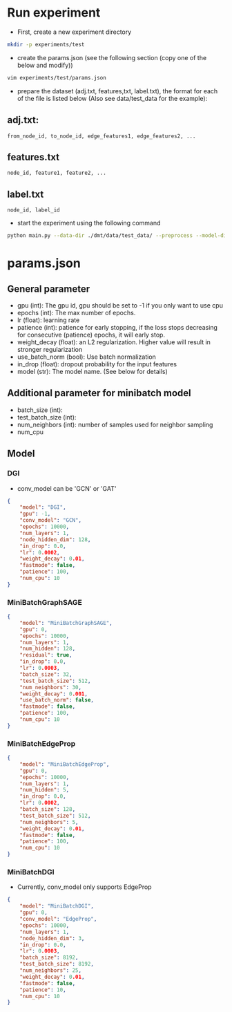 # Run experiment
- First, create a new experiment directory
```bash
mkdir -p experiments/test
```
- create the params.json (see the following section (copy one of the below and modify))
```bash
vim experiments/test/params.json
```

- prepare the dataset (adj.txt, features,txt, label.txt), the format for each of the file is listed below (Also see data/test_data for the example):

## adj.txt:
```
from_node_id, to_node_id, edge_features1, edge_features2, ...
```

## features.txt
```
node_id, feature1, feature2, ...
```

## label.txt
```
node_id, label_id
```

- start the experiment using the following command
```bash
python main.py --data-dir ./dmt/data/test_data/ --preprocess --model-dir experiments/test
```

# params.json
## General parameter
- gpu (int): The gpu id, gpu should be set to -1 if you only want to use cpu
- epochs (int): The max number of epochs.
- lr (float): learning rate
- patience (int): patience for early stopping, if the loss stops decreasing for consecutive (patience) epochs, it will early stop.
- weight_decay (float): an L2 regularization. Higher value will result in stronger regularization
- use_batch_norm (bool): Use batch normalization
- in_drop (float): dropout probability for the input features
- model (str): The model name. (See below for details)

## Additional parameter for minibatch model
- batch_size (int): 
- test_batch_size (int):
- num_neighbors (int): number of samples used for neighbor sampling
- num_cpu

## Model
### DGI
- conv_model can be 'GCN' or 'GAT'

```json
{
    "model": "DGI", 
    "gpu": -1,
    "conv_model": "GCN", 
    "epochs": 10000, 
    "num_layers": 1, 
    "node_hidden_dim": 128,
    "in_drop": 0.0, 
    "lr": 0.0002, 
    "weight_decay": 0.01,
    "fastmode": false,
    "patience": 100,
    "num_cpu": 10
}
```

### MiniBatchGraphSAGE
```json
{
    "model": "MiniBatchGraphSAGE",
    "gpu": 0,
    "epochs": 10000,
    "num_layers": 1,
    "num_hidden": 128,
    "residual": true,
    "in_drop": 0.0,
    "lr": 0.0003,
    "batch_size": 32,
    "test_batch_size": 512,
    "num_neighbors": 30,
    "weight_decay": 0.001,
    "use_batch_norm": false,
    "fastmode": false,
    "patience": 100,
    "num_cpu": 10
}
```


### MiniBatchEdgeProp
```json
{
    "model": "MiniBatchEdgeProp", 
    "gpu": 0,
    "epochs": 10000, 
    "num_layers": 1, 
    "num_hidden": 5, 
    "in_drop": 0.0, 
    "lr": 0.0002, 
    "batch_size": 128, 
    "test_batch_size": 512, 
    "num_neighbors": 5, 
    "weight_decay": 0.01,
    "fastmode": false,
    "patience": 100,
    "num_cpu": 10
}
```

### MiniBatchDGI
- Currently, conv_model only supports EdgeProp
```json
{
    "model": "MiniBatchDGI", 
    "gpu": 0,
    "conv_model": "EdgeProp", 
    "epochs": 10000, 
    "num_layers": 1, 
    "node_hidden_dim": 3,
    "in_drop": 0.0, 
    "lr": 0.0003,
    "batch_size": 8192, 
    "test_batch_size": 8192,  
    "num_neighbors": 25, 
    "weight_decay": 0.01,
    "fastmode": false,
    "patience": 10,
    "num_cpu": 10
}
```
